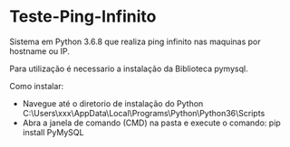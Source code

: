 # Teste-Ping-Infinito
Sistema em Python 3.6.8 que realiza ping infinito nas maquinas por hostname ou IP.

Para utilização é necessario a instalação da Biblioteca pymysql.

Como instalar:
- Navegue até o diretorio de instalação do Python
C:\Users\xxx\AppData\Local\Programs\Python\Python36\Scripts
- Abra a janela de comando (CMD) na pasta e execute o comando: pip install PyMySQL
